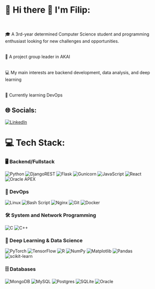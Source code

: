 # 💫 Hi there 👋 I'm Filip:<br><br>

🎓 A 3rd-year determined Computer Science student and programming enthusiast looking for new challenges and opportunities.<br><br>  
🚀 A project group leader in AKAI<br><br>  
💻 My main interests are backend development, data analysis, and deep learning<br><br>  
🐳 Currently learning DevOps  



## 🌐 Socials:
[![LinkedIn](https://img.shields.io/badge/LinkedIn-%230077B5.svg?logo=linkedin&logoColor=white)](https://linkedin.com/in/filip-witkowicz/) 

# 💻 Tech Stack:

### 🖥 Backend/Fullstack
![Python](https://img.shields.io/badge/python-3670A0?style=for-the-badge&logo=python&logoColor=ffdd54)  ![DjangoREST](https://img.shields.io/badge/DJANGO-REST-ff1709?style=for-the-badge&logo=django&logoColor=white&color=ff1709&labelColor=gray)  ![Flask](https://img.shields.io/badge/flask-%23000.svg?style=for-the-badge&logo=flask&logoColor=white)  ![Gunicorn](https://img.shields.io/badge/gunicorn-%298729.svg?style=for-the-badge&logo=gunicorn&logoColor=white)  ![JavaScript](https://img.shields.io/badge/javascript-%23323330.svg?style=for-the-badge&logo=javascript&logoColor=%23F7DF1E)  ![React](https://img.shields.io/badge/react-%2361DAFB.svg?style=for-the-badge&logo=react&logoColor=white)  ![Oracle APEX](https://img.shields.io/badge/Oracle%20APEX-%23F80000.svg?style=for-the-badge&logo=oracle&logoColor=white)  

### 🐸 DevOps  
![Linux](https://img.shields.io/badge/linux-%23FCC624.svg?style=for-the-badge&logo=linux&logoColor=black)   ![Bash Script](https://img.shields.io/badge/bash_script-%23121011.svg?style=for-the-badge&logo=gnu-bash&logoColor=white)  ![Nginx](https://img.shields.io/badge/nginx-%23009639.svg?style=for-the-badge&logo=nginx&logoColor=white)  ![Git](https://img.shields.io/badge/git-%23F05033.svg?style=for-the-badge&logo=git&logoColor=white) ![Docker](https://img.shields.io/badge/docker-%230db7ed.svg?style=for-the-badge&logo=docker&logoColor=white)

### 🛠 System and Network Programming  
![C](https://img.shields.io/badge/c-%2300599C.svg?style=for-the-badge&logo=c&logoColor=white)  ![C++](https://img.shields.io/badge/c++-%2300599C.svg?style=for-the-badge&logo=c%2B%2B&logoColor=white)  

### 🧠 Deep Learning & Data Science   
![PyTorch](https://img.shields.io/badge/PyTorch-%23EE4C2C.svg?style=for-the-badge&logo=PyTorch&logoColor=white) ![TensorFlow](https://img.shields.io/badge/TensorFlow-%23FF6F00.svg?style=for-the-badge&logo=TensorFlow&logoColor=white)  ![R](https://img.shields.io/badge/r-%23276DC3.svg?style=for-the-badge&logo=r&logoColor=white)  ![NumPy](https://img.shields.io/badge/numpy-%23013243.svg?style=for-the-badge&logo=numpy&logoColor=white)  ![Matplotlib](https://img.shields.io/badge/Matplotlib-%23ffffff.svg?style=for-the-badge&logo=Matplotlib&logoColor=black)  ![Pandas](https://img.shields.io/badge/pandas-%23150458.svg?style=for-the-badge&logo=pandas&logoColor=white)  ![scikit-learn](https://img.shields.io/badge/scikit--learn-%23F7931E.svg?style=for-the-badge&logo=scikit-learn&logoColor=white)  


 
### 🗄️ Databases  
![MongoDB](https://img.shields.io/badge/MongoDB-%234ea94b.svg?style=for-the-badge&logo=mongodb&logoColor=white)  ![MySQL](https://img.shields.io/badge/mysql-4479A1.svg?style=for-the-badge&logo=mysql&logoColor=white)  ![Postgres](https://img.shields.io/badge/postgres-%23316192.svg?style=for-the-badge&logo=postgresql&logoColor=white)  ![SQLite](https://img.shields.io/badge/sqlite-%2307405e.svg?style=for-the-badge&logo=sqlite&logoColor=white)  ![Oracle](https://img.shields.io/badge/oracle-%23F00000.svg?style=for-the-badge&logo=oracle&logoColor=white)
